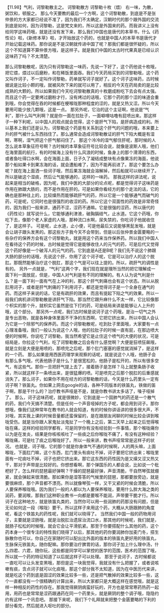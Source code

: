 【11.98】气利，诃黎勒散主之。
诃黎勒散方
诃黎勒十枚（煨）
右一味，为散，粥饮和，顿服之。
那么今天要教的最后一个方啊，这个诃黎勒散，到底是不是张仲景的方大家都已经说不准了，因为我们不太确定，汉朝时代的那个跟外国的交流到底是如何，因为诃黎勒，这是梵文来的，所以这是外国来的药。而我讲义上没有给同学这味药哦，就是还没有发下来，那么我们中国也是唐代的本草书，什么《药性论》啦，《新修本草》啦，才开始放这个药的，也就是中国人的本草书是唐代才开始记载这味药。那你说是不是汉朝就传进中国了呢？那我们都是很怀疑的，所以这个不知道算不算仲景方哦，是这样子。就是我们中国的太古时代果真是已经认识这味药了吗？不太清楚。

那么诃黎勒散呢，因为只有诃黎勒这一味药，先说一下好了，这个药他说十枚哦，把它煨，煨过以后磨粉，和在稀饭里面吞。我们今天药局买到的诃黎勒哦，这个药又叫作诃子，不一定叫作诃黎勒，药单就写诃子就好了。这个诃子这味药，古时候据说是比较小颗的哦，就被风吹下来的就可以用了，相反的今天在药局卖的是比较成熟的大颗的。所以如果我们今天吃诃黎勒散真的十枚磨成粉吃下去会有点太强。而且这个药一定要烤过磨粉才行，没有烤过的话哦，它那个药的那个涩的味道会重到哦，你会觉得在吞的时候都在梗喉咙那种程度的涩的，就是又热又涩。所以今天要用可能少放几颗哦，这是一点。
那另外呢，它治的这个主证啊，他说是“气利”，那什么叫气利啊？就是你一面在拉肚子，一面噼哩咕噜有屁喷出来。那这样子一种下利呢，以中国人的观点就会觉得，这个是肝气下陷，是肝病造成的利。所以基本上我们还是认为，诃黎勒这个药是有关系到这个肝气的问题的哦，本来要上升的肝气被什么东西挡住了。那么通常会造成诃黎勒散证的肝气下陷大概是有湿啊，寒啊，湿气把这个肝气郁闷住了。
那这个冷冷的湿气郁住肝呢，那时候的人怎么说本草象征符号啊？古时候的本草象征符号比较会说，就像是波斯人哦，他们在海里面的航行，有的时候海上没有什么风浪的时候，鱼身上的那个滑滑的东西，或者鱼吐得口水啊，会在海面上面，日子久了凝结成整块有点像果冻的海面，他说那个船如果卡到果冻海的话，就会遭船难了，因为不能再前进了。那这个要怎么办呢？就在海上面洒一些诃子哦，然后果冻海就会溶解掉，然后船就可以继续开了。所以是破这个湿痰，然后让气能够通的，这样的一味药。
那我这样的讲法呢，说起来是相当的破格，因为呢，我们中医的大部分的论点呢，都是觉得诃子这味药是作用在肺跟大肠的，而不是作用在肝的。可是如果你看经方的那个走法的话，它的确也是那种往上的，比较燥热而能够疏肝气的药，所以它是一个能够通气而破气的药，可是呢，它同时也是很强烈的收涩的药。所以它这个双面性的药效是非常奇怪的，因为我们一般来讲，通药不涩，涩药不通嘛。它是很强的涩药，所以唐代的《药性论》就写说什么，它能够通利津液，破胸膈结气，止水道。它这个药哦，你吃下去，像那个老人家虚的人哦，那种流口水啊，尿失禁的，你吃诃子他就收住了，是这样子。
可是呢，止水道，止小便，可是他最后又说能够黑髭发哦，就是会让胡子跟头发黑的。那这些方子我今天不会带到，但是以后张仲景金匮要略的一些杂疗的保养方会有这个诃黎勒丸，就是用这个药来当作保养药。所以我们中国人在看待这个药的时候，古时候是觉得它是能够收住人的元气的药，可是后代又觉得这个药好像是一个破泻人的元气的药。它到底是A还是B呢？我们先不说这个肺跟大肠的部分的话哦，先说这个肝，你用了这个诃子呢，它是可以治疗人的这个脱肛。那既然能够治疗这个脱肛，那这个气是可以往上提的。所以，疏肝气的调性是有的。
另外一点就是，“气利”这两个字，我们现在就是理所当然的把它理解成一面下利一面放屁，但是，中国人对气利是有不同的理解的。有人认为说气利是什么？是一面下利一面有气在上冲的利，那这个肝气刺痛也会有这个状态。所以从脱肛用诃子，或者是肝气刺痛的下利用诃子，都还是觉得诃子是一个全身在通气的药。而这样子来说的话，它是有疏肝的效果，而且有提起下陷之气的效果。所以一般我们病机讲诃黎勒散是讲肝气下陷。那当然它跟升麻什么不太一样，它比较像那个枳实的那个升，就枳实它虽然是往下打的药，可是结局来讲是能够让人上升的哦，这个部分。
那另外一点呢，我们古时候是说诃子这个药哦，是治一切气之外是专出恶物，就是各种身体里面不干净的东西啊，它把它挤出来，所以中国人会认为它是一个除邪气的保养药。而这个诃黎勒散呢，吃到肚子里面哦，大家要有一点心理准备哦，我们一般认为说这个人哦，他的拉肚子的时候一直有屁，在那边喷大便的时候啊，你说吃了诃黎勒，我当然希望它是止住这个喷气的大便的状况，可是结局是，你拉这个气利，吃了诃黎勒散之后会有什么感觉啊？大便是狂喷狂飙哦，就是立刻是大便是用喷的，那喷完之后呢，那个肛门塞塞的感觉就消掉了，是这样的一个药。
那么如果是用西医药理学来观察的话呢，就是说这个人哦，他肠子会有那么多气哦，代表他肠子是什么？是很宽松的，他肠子是松开的，所以有很多空气，有这些气。那你一旦把肝气提上去了，接着肠子是怎样？马上就整条肠子收紧，所以就这样子一条喷出来，是很猛爆的喷。可是喷完之后那个脱肛的后重感就消失了。那么诃子，如果你不用在经方的诃黎勒散的话，今天是什么药里头一定有诃子啊？铁笛丸。你如果上网去google的话，各种不同版本的铁笛丸，铁做的笛子啊，那是干什么的？治疗教书声哑是不是，就是你教书讲太多话了，嗓子哑掉了。
那么，诃子这味药呢，就是很微妙，它到底是一个固肺气的药还是一个散气的药，我们今天搞不清楚。但是任何一个声音哑掉的方子呢，都会用到诃子。那你想哦，像我们这种常年在教书的人就会知道，有的时候你讲话讲的很多很大声，不对哦，其实我上课的时候音量都还蛮保留的，是在跟朋友闲聊的时候比较会讲到喉咙受伤。就是当你跟人家鬼扯淡鬼扯了一个晚上之后，第二天早上起来之后觉得喉咙在痛，这样的经验同学都有，可是同学你有没有经验到一件事情，那个喉咙痛你以为是在发炎，结果是你咳咳咳吐了一些痰之后你喉咙不痛了，有没有这种经验？喉咙痛，可是吐了痰之后喉咙好了。所以一般来讲，教书声哑常常是这样子的状况。
也就是，诃子哦，它的那个就是你身体气不通的时候啊，人的两头嘛，上面喉咙，下面肛门嘛，这个东西，肛门里头有痰吐不掉，诃子要把它挤出来；喉咙里面有一坨痰吐不掉，诃子也把它挤出来。那它这东西的药性因为是又燥又涩又热又干，那对于声带是比较好的。你想想看啊，那个弹国乐的人都会说，比如说一个枇杷好了，怎么样的琵琶最好弹啊？干燥的琵琶最好弹，声音清脆，干自然琴弦就绷紧，就会弹起来很清脆。那如果你是湿答答的气候里的琵琶，那都要放旁边，就是要很麻烦，那个声音都不漂亮。所以就像琴弦一样，又干又紧的时候会清脆，所以人要保养喉咙哦。因为我们一般的人都以为人要保养喉咙，要用什么胖大海之类的润药，要润喉，那我们这种职业教书一向都是要喉不能润，声带要干脆才行。所以诃子在这种地方，就是铁笛丸类的，当然你可以用一些润肺的药那没有问题，但是无论如何这一段（喉咙）要干。所以这样子来用这个药，大概从大肠跟肺的角度呢，看这个铁笛丸的药性呢，我们就可以晓得了。
当然我们中国一般的药物用诃子，主要就是涩肠哦，就是治脱肛治遗尿治流口水，那其他的时候呢，我们就是，就肠子松松的时候哦，就会它会让平滑肌紧。那至于你要搭配什么其他的药，这个药本身一个很专注的特性我们晓得了以后，那其他的药你要润肺你加麦门冬，搭生脉散你也可以，你自己在家随时可以配出比外面的版本的铁笛丸更好用的铁笛丸，生脉保元铁笛丸，随你配嘛。那你要治疗脾胃的话，那你诃子加上什么理中汤，什么四君、六君，随你玩，这些都是同学可以掌控的医学的范围，医术的范围了哦，所以就一个药的特征知道了以后就这样子可以处理。
那至于说诃子，古时候都说一直吃可以让头发变黑哦，那但是这一块我觉得，我就没有什么把握了，或者说咳嗽有痰，含点诃子就可以化痰哦，那这个部分我不太知道，因为在中医历代来讲，就是吃这个药到底是固涩的效果比较多一些，还是把气散掉的效果比较多一些，这个一直都没有一个很精确的计算出来，所以大家都只是大概这样在感觉哦，就是这样一种相反的药性的存在。那我觉得厥阴病蛮好玩的，开方也是常常寒药热药一起用，用药也是常常是涩药跟通药在同一个药里头，就是厥阴的整个调子哦，隐隐约约有这样一个讯息吧。
那接下来呢，我们下个礼拜就来把整个金匮要略的下利的部分看完，然后就进入呕吐的部分。
